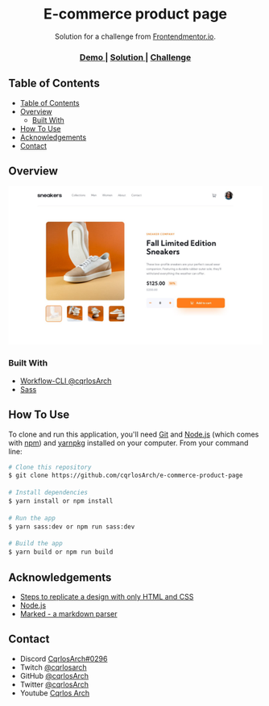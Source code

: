 <!-- Please update value in the {}  -->

<h1 align="center">E-commerce product page</h1>

<div align="center">
   Solution for a challenge from  <a href="http://frontendmentor.io" target="_blank">Frontendmentor.io</a>.
</div>

<div align="center">
  <h3>
    <a href="https://e-commerce-product-page-five.vercel.app/">
      Demo
    </a>
    <span> | </span>
    <a href="https://www.frontendmentor.io/solutions/responsive-ecommerce-product-page-vanilla-js-and-sass-qWvwGJFjN">
      Solution
    </a>
    <span> | </span>
    <a href="https://www.frontendmentor.io/challenges/ecommerce-product-page-UPsZ9MJp6">
      Challenge
    </a>
  </h3>
</div>

<!-- TABLE OF CONTENTS -->

## Table of Contents

- [Table of Contents](#table-of-contents)
- [Overview](#overview)
  - [Built With](#built-with)
- [How To Use](#how-to-use)
- [Acknowledgements](#acknowledgements)
- [Contact](#contact)

<!-- OVERVIEW -->

## Overview


<p align="center">
  <img src="screenshot.png">
</p>

### Built With

<!-- This section should list any major frameworks that you built your project using. Here are a few examples.-->

- [Workflow-CLI @cqrlosArch](https://github.com/cqrlosArch/cli-workflow)
- [Sass](https://sass-lang.com/)


## How To Use

To clone and run this application, you'll need [Git](https://git-scm.com) and [Node.js](https://nodejs.org/en/download/) (which comes with [npm](http://npmjs.com)) and [yarnpkg](https://yarnpkg.com/) installed on your computer. From your command line:

```bash
# Clone this repository
$ git clone https://github.com/cqrlosArch/e-commerce-product-page

# Install dependencies
$ yarn install or npm install

# Run the app
$ yarn sass:dev or npm run sass:dev

# Build the app
$ yarn build or npm run build
```

## Acknowledgements

<!-- This section should list any articles or add-ons/plugins that helps you to complete the project. This is optional but it will help you in the future. For exmpale -->

- [Steps to replicate a design with only HTML and CSS](https://devchallenges-blogs.web.app/how-to-replicate-design/)
- [Node.js](https://nodejs.org/)
- [Marked - a markdown parser](https://github.com/chjj/marked)

## Contact

- Discord [CqrlosArch#0296](https://discord.com/)
- Twitch [@cqrlosarch](https://www.twitch.tv/cqrlosarch/about)
- GitHub [@cqrlosArch](https://github.com/cqrlosArch)
- Twitter [@cqrlosArch](https://twitter.com/cqrlosArch)
- Youtube [Cqrlos Arch](https://www.youtube.com/channel/UCV8eaXiCFXUN5Rkpc42G3ZQ)